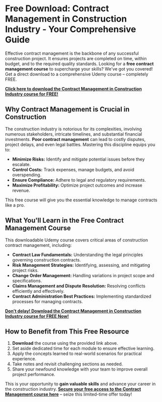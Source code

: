 # Free Download: Contract Management in Construction Industry - Your Comprehensive Guide

Effective contract management is the backbone of any successful construction project. It ensures projects are completed on time, within budget, and to the required quality standards. Looking for a **free contract management course** to supercharge your skills? We've got you covered! Get a direct download to a comprehensive Udemy course – completely FREE.

[**Click here to download the Contract Management in Construction Industry course for FREE!**](https://udemywork.com/contract-management-in-construction-industry)

## Why Contract Management is Crucial in Construction

The construction industry is notorious for its complexities, involving numerous stakeholders, intricate timelines, and substantial financial investments. **Poor contract management** can lead to costly disputes, project delays, and even legal battles. Mastering this discipline equips you to:

*   **Minimize Risks:** Identify and mitigate potential issues before they escalate.
*   **Control Costs:** Track expenses, manage budgets, and avoid overspending.
*   **Ensure Compliance:** Adhere to legal and regulatory requirements.
*   **Maximize Profitability:** Optimize project outcomes and increase revenue.

This free course will give you the essential knowledge to manage contracts like a pro.

## What You'll Learn in the Free Contract Management Course

This downloadable Udemy course covers critical areas of construction contract management, including:

*   **Contract Law Fundamentals:** Understanding the legal principles governing construction contracts.
*   **Risk Management Strategies:** Identifying, assessing, and mitigating project risks.
*   **Change Order Management:** Handling variations in project scope and specifications.
*   **Claims Management and Dispute Resolution:** Resolving conflicts efficiently and effectively.
*   **Contract Administration Best Practices:** Implementing standardized processes for managing contracts.

[**Don't delay! Download the Contract Management in Construction Industry course for FREE Now!**](https://udemywork.com/contract-management-in-construction-industry)

## How to Benefit from This Free Resource

1.  **Download** the course using the provided link above.
2.  Set aside dedicated time for each module to ensure effective learning.
3.  Apply the concepts learned to real-world scenarios for practical experience.
4.  Take notes and revisit challenging sections as needed.
5.  Share your newfound knowledge with your team to improve overall project performance.

This is your opportunity to **gain valuable skills** and advance your career in the construction industry. **[Secure your free access to the Contract Management course here](https://udemywork.com/contract-management-in-construction-industry)** – seize this limited-time offer today!
